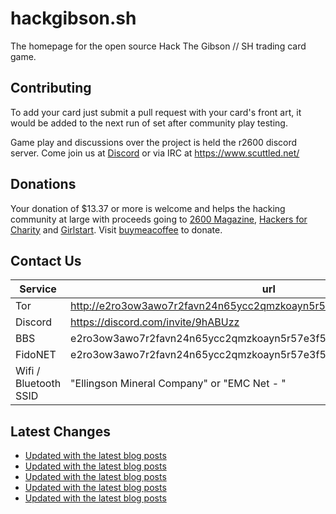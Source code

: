 # hackgibson.sh
The homepage for the open source Hack The Gibson // SH trading card game.


## Contributing

To add your card just submit a pull request with your card's front art, it would be added to the next run of set after community play testing.

Game play and discussions over the project is held the r2600 discord server. Come join us at [Discord](https://discord.com/invite/9hABUzz) or via IRC at https://www.scuttled.net/


## Donations

Your donation of $13.37 or more is welcome and helps the hacking community at large with proceeds going to [2600 Magazine](https://2600.com/), [Hackers for Charity](https://hackersforcharity.org) and [Girlstart](https://girlstart.org).  Visit [buymeacoffee](https://www.buymeacoffee.com/hackgibson.sh) to donate.


## Contact Us

Service | url
-|-
Tor | http://e2ro3ow3awo7r2favn24n65ycc2qmzkoayn5r57e3f56nvjwdcgg32ad.onion
Discord | https://discord.com/invite/9hABUzz
BBS | e2ro3ow3awo7r2favn24n65ycc2qmzkoayn5r57e3f56nvjwdcgg32ad.onion:23
FidoNET | e2ro3ow3awo7r2favn24n65ycc2qmzkoayn5r57e3f56nvjwdcgg32ad.onion:24554
Wifi / Bluetooth SSID | "Ellingson Mineral Company" or "EMC Net - <fidonet address>"

## Latest Changes
<!-- BLOG-POST-LIST:START -->
- [Updated with the latest blog posts](https://github.com/DFW2600/hackgibson.sh/commit/f8ee479282bdebc512d44da9dc987f59f73ba1ff)
- [Updated with the latest blog posts](https://github.com/DFW2600/hackgibson.sh/commit/67f0c5e8fcfce6136b3d26cd28060c66bbe5098b)
- [Updated with the latest blog posts](https://github.com/DFW2600/hackgibson.sh/commit/0ac7c2b62d469d20cb1fc5fe0022a34826236b83)
- [Updated with the latest blog posts](https://github.com/DFW2600/hackgibson.sh/commit/3f4d6e8c99d8a295e34e2bb8b670fa8a3d008fac)
- [Updated with the latest blog posts](https://github.com/DFW2600/hackgibson.sh/commit/dedd7388d905e0e9aaef402a4519238cb66929bc)
<!-- BLOG-POST-LIST:END -->
